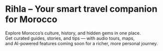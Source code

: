 # Rihla – Your smart travel companion for Morocco

Explore Morocco’s culture, history, and hidden gems in one place.  
Get curated guides, stories, and tips — with audio tours, maps,  
and AI-powered features coming soon for a richer, more personal journey.
